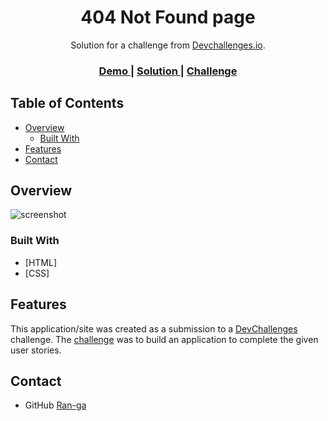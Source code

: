 <!-- Please update value in the {}  -->

<h1 align="center">404 Not Found page</h1>

<div align="center">
   Solution for a challenge from  <a href="https://devchallenges.io/challenges/wBunSb7FPrIepJZAg0sY" target="_blank">Devchallenges.io</a>.
</div>

<div align="center">
  <h3>
    <a href="https://404-page-not-found-rangga.netlify.app/">
      Demo
    </a>
    <span> | </span>
    <a href="https://devchallenges.io/solutions/Rm91dGosDV1SM4YwHPju">
      Solution
    </a>
    <span> | </span>
    <a href="https://devchallenges.io/challenges/wBunSb7FPrIepJZAg0sY">
      Challenge
    </a>
  </h3>
</div>

<!-- TABLE OF CONTENTS -->

## Table of Contents

- [Overview](#overview)
  - [Built With](#built-with)
- [Features](#features)
- [Contact](#contact)

<!-- OVERVIEW -->

## Overview

![screenshot](https://user-images.githubusercontent.com/53326043/103451911-50713c80-4cfc-11eb-9658-ef85d6af8632.png)


### Built With

<!-- This section should list any major frameworks that you built your project using. Here are a few examples.-->

- [HTML]
- [CSS]

## Features

<!-- List the features of your application or follow the template. Don't share the figma file here :) -->

This application/site was created as a submission to a [DevChallenges](https://devchallenges.io/challenges) challenge. The [challenge](https://devchallenges.io/challenges/wBunSb7FPrIepJZAg0sY) was to build an application to complete the given user stories.


## Contact

- GitHub [Ran-ga](https://github.com/Ran-ga)
